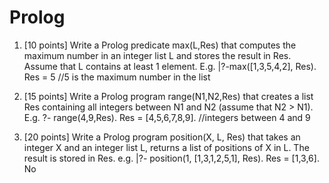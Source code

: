 # Prolog

1. [10 points] Write a Prolog predicate max(L,Res) that computes the maximum number in an integer list L and
stores the result in Res. Assume that L contains at least 1 element.
E.g. |?-max([1,3,5,4,2], Res).
Res = 5 //5 is the maximum number in the list

2. [15 points] Write a Prolog program range(N1,N2,Res) that creates a list Res containing all integers between N1
and N2 (assume that N2 > N1).
E.g. ?- range(4,9,Res).
Res = [4,5,6,7,8,9]. //integers between 4 and 9

3. [20 points] Write a Prolog program position(X, L, Res) that takes an integer X and an integer list L, returns a list
of positions of X in L. The result is stored in Res.
e.g. |?- position(1, [1,3,1,2,5,1], Res).
Res = [1,3,6].
No